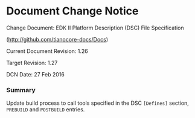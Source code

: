 # Document Change Notice


Change Document: EDK II Platform Description (DSC) File Specification

(http://github.com/tianocore-docs/Docs)

Current Document Revision: 1.26

Target Revision: 1.27

DCN Date: 27 Feb 2016

### Summary

Update build process to call tools specified in the DSC ```[Defines]``` section, ```PREBUILD``` and ```POSTBUILD``` entries.
